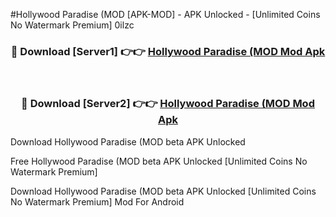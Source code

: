 #Hollywood Paradise (MOD [APK-MOD] - APK Unlocked - [Unlimited Coins No Watermark Premium] 0ilzc



<div align="center">

<h3>🔴 Download [Server1] 👉👉 <a href="https://momento.my/?title=Hollywood_Paradise_(MOD">Hollywood Paradise (MOD Mod Apk</a></h3><br>

<h3>🔴 Download [Server2] 👉👉 <a href="https://momento.my/?title=Hollywood_Paradise_(MOD">Hollywood Paradise (MOD Mod Apk</a></h3>
</div>



Download Hollywood Paradise (MOD beta APK Unlocked

Free Hollywood Paradise (MOD beta APK Unlocked [Unlimited Coins No Watermark Premium]

Download Hollywood Paradise (MOD beta APK Unlocked [Unlimited Coins No Watermark Premium] Mod For Android
